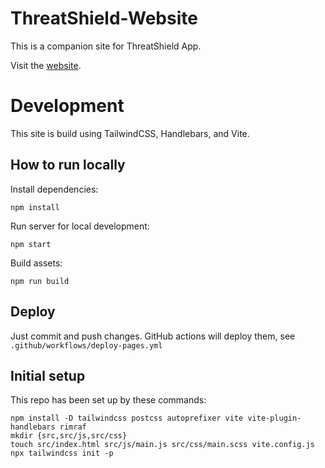 # ThreatShield-Website

This is a companion site for ThreatShield App.

Visit the [website](https://threatshield.eu/).

# Development

This site is build using TailwindCSS, Handlebars, and Vite.

## How to run locally

Install dependencies:

```shell
npm install
```

Run server for local development:

```shell
npm start
```

Build assets:

```shell
npm run build
```

## Deploy

Just commit and push changes. GitHub actions will deploy them, see `.github/workflows/deploy-pages.yml`

## Initial setup

This repo has been set up by these commands:

    npm install -D tailwindcss postcss autoprefixer vite vite-plugin-handlebars rimraf
    mkdir {src,src/js,src/css}
    touch src/index.html src/js/main.js src/css/main.scss vite.config.js
    npx tailwindcss init -p

